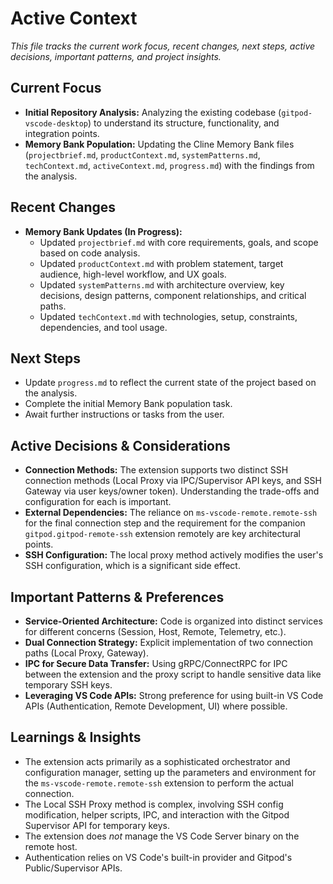 # Active Context

*This file tracks the current work focus, recent changes, next steps, active decisions, important patterns, and project insights.*

## Current Focus

- **Initial Repository Analysis:** Analyzing the existing codebase (`gitpod-vscode-desktop`) to understand its structure, functionality, and integration points.
- **Memory Bank Population:** Updating the Cline Memory Bank files (`projectbrief.md`, `productContext.md`, `systemPatterns.md`, `techContext.md`, `activeContext.md`, `progress.md`) with the findings from the analysis.

## Recent Changes

- **Memory Bank Updates (In Progress):**
    - Updated `projectbrief.md` with core requirements, goals, and scope based on code analysis.
    - Updated `productContext.md` with problem statement, target audience, high-level workflow, and UX goals.
    - Updated `systemPatterns.md` with architecture overview, key decisions, design patterns, component relationships, and critical paths.
    - Updated `techContext.md` with technologies, setup, constraints, dependencies, and tool usage.

## Next Steps

- Update `progress.md` to reflect the current state of the project based on the analysis.
- Complete the initial Memory Bank population task.
- Await further instructions or tasks from the user.

## Active Decisions & Considerations

- **Connection Methods:** The extension supports two distinct SSH connection methods (Local Proxy via IPC/Supervisor API keys, and SSH Gateway via user keys/owner token). Understanding the trade-offs and configuration for each is important.
- **External Dependencies:** The reliance on `ms-vscode-remote.remote-ssh` for the final connection step and the requirement for the companion `gitpod.gitpod-remote-ssh` extension remotely are key architectural points.
- **SSH Configuration:** The local proxy method actively modifies the user's SSH configuration, which is a significant side effect.

## Important Patterns & Preferences

- **Service-Oriented Architecture:** Code is organized into distinct services for different concerns (Session, Host, Remote, Telemetry, etc.).
- **Dual Connection Strategy:** Explicit implementation of two connection paths (Local Proxy, Gateway).
- **IPC for Secure Data Transfer:** Using gRPC/ConnectRPC for IPC between the extension and the proxy script to handle sensitive data like temporary SSH keys.
- **Leveraging VS Code APIs:** Strong preference for using built-in VS Code APIs (Authentication, Remote Development, UI) where possible.

## Learnings & Insights

- The extension acts primarily as a sophisticated orchestrator and configuration manager, setting up the parameters and environment for the `ms-vscode-remote.remote-ssh` extension to perform the actual connection.
- The Local SSH Proxy method is complex, involving SSH config modification, helper scripts, IPC, and interaction with the Gitpod Supervisor API for temporary keys.
- The extension does *not* manage the VS Code Server binary on the remote host.
- Authentication relies on VS Code's built-in provider and Gitpod's Public/Supervisor APIs.
